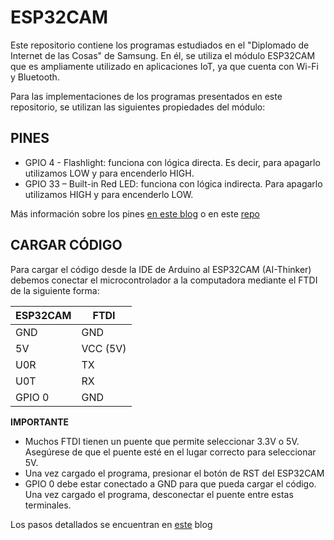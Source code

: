 # ESP32CAM
Este repositorio contiene los programas estudiados en el "Diplomado de Internet de las Cosas" de Samsung.
En él, se utiliza el módulo ESP32CAM que es ampliamente utilizado en aplicaciones IoT, ya que cuenta con Wi-Fi y Bluetooth.

Para las implementaciones de los programas presentados en este repositorio, se utilizan las siguientes propiedades del módulo: 

## PINES
 * GPIO 4 - Flashlight: funciona con lógica directa. Es decir, para apagarlo utilizamos LOW y para encenderlo HIGH.
 * GPIO 33 – Built-in Red LED: funciona con lógica indirecta. Para apagarlo utilizamos HIGH y para encenderlo LOW.

Más información sobre los pines [en este blog](https://randomnerdtutorials.com/esp32-cam-ai-thinker-pinout/) o en este [repo](https://github.com/raphaelbs/esp32-cam-ai-thinker/blob/master/docs/esp32cam-pin-notes.md)

## CARGAR CÓDIGO
Para cargar el código desde la IDE de Arduino al ESP32CAM (AI-Thinker) debemos conectar el microcontrolador a la computadora mediante el FTDI de la siguiente forma:

| ESP32CAM | FTDI |
| ------------- | ------------- |
| GND	| GND |
| 5V |	VCC (5V) |
| U0R |	TX |
| U0T |	RX |
| GPIO 0	| GND |

**IMPORTANTE** 
- Muchos FTDI tienen un puente que permite seleccionar 3.3V o 5V. Asegúrese de que el puente esté en el lugar correcto para seleccionar 5V.
- Una vez cargado el programa, presionar el botón de RST del ESP32CAM
- GPIO 0 debe estar conectado a GND para que pueda cargar el código. Una vez cargado el programa, desconectar el puente entre estas terminales.

Los pasos detallados se encuentran en [este](https://randomnerdtutorials.com/program-upload-code-esp32-cam/) blog
